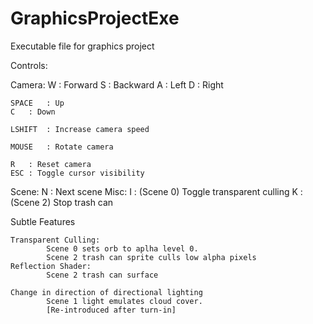 # GraphicsProjectExe
Executable file for graphics project

Controls:

Camera:
	W	: Forward
	S	: Backward
	A	: Left
	D	: Right

	SPACE	: Up
	C	: Down

	LSHIFT	: Increase camera speed

	MOUSE	: Rotate camera

	R	: Reset camera
	ESC	: Toggle cursor visibility

Scene:
	N	: Next scene
Misc:
	I	: (Scene 0) Toggle transparent culling
	K	: (Scene 2) Stop trash can


Subtle Features

	Transparent Culling: 
			Scene 0 sets orb to aplha level 0.
			Scene 2 trash can sprite culls low alpha pixels
	Reflection Shader:
			Scene 2 trash can surface

	Change in direction of directional lighting
			Scene 1 light emulates cloud cover. 
			[Re-introduced after turn-in] 
